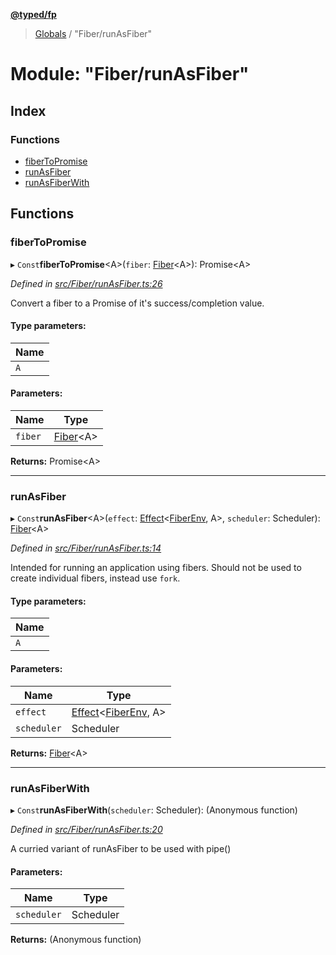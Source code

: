 **[@typed/fp](../README.md)**

> [Globals](../globals.md) / "Fiber/runAsFiber"

# Module: "Fiber/runAsFiber"

## Index

### Functions

* [fiberToPromise](_fiber_runasfiber_.md#fibertopromise)
* [runAsFiber](_fiber_runasfiber_.md#runasfiber)
* [runAsFiberWith](_fiber_runasfiber_.md#runasfiberwith)

## Functions

### fiberToPromise

▸ `Const`**fiberToPromise**\<A>(`fiber`: [Fiber](../interfaces/_fiber_fiber_.fiber.md)\<A>): Promise\<A>

*Defined in [src/Fiber/runAsFiber.ts:26](https://github.com/TylorS/typed-fp/blob/8639976/src/Fiber/runAsFiber.ts#L26)*

Convert a fiber to a Promise of it's success/completion value.

#### Type parameters:

Name |
------ |
`A` |

#### Parameters:

Name | Type |
------ | ------ |
`fiber` | [Fiber](../interfaces/_fiber_fiber_.fiber.md)\<A> |

**Returns:** Promise\<A>

___

### runAsFiber

▸ `Const`**runAsFiber**\<A>(`effect`: [Effect](_effect_effect_.effect.md)\<[FiberEnv](../interfaces/_fiber_fiberenv_.fiberenv.md), A>, `scheduler`: Scheduler): [Fiber](../interfaces/_fiber_fiber_.fiber.md)\<A>

*Defined in [src/Fiber/runAsFiber.ts:14](https://github.com/TylorS/typed-fp/blob/8639976/src/Fiber/runAsFiber.ts#L14)*

Intended for running an application using fibers. Should not be used to create individual fibers, instead
use `fork`.

#### Type parameters:

Name |
------ |
`A` |

#### Parameters:

Name | Type |
------ | ------ |
`effect` | [Effect](_effect_effect_.effect.md)\<[FiberEnv](../interfaces/_fiber_fiberenv_.fiberenv.md), A> |
`scheduler` | Scheduler |

**Returns:** [Fiber](../interfaces/_fiber_fiber_.fiber.md)\<A>

___

### runAsFiberWith

▸ `Const`**runAsFiberWith**(`scheduler`: Scheduler): (Anonymous function)

*Defined in [src/Fiber/runAsFiber.ts:20](https://github.com/TylorS/typed-fp/blob/8639976/src/Fiber/runAsFiber.ts#L20)*

A curried variant of runAsFiber to be used with pipe()

#### Parameters:

Name | Type |
------ | ------ |
`scheduler` | Scheduler |

**Returns:** (Anonymous function)
